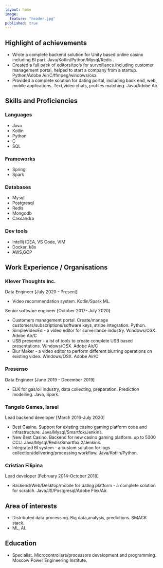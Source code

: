 ```yaml
---
layout: home
image: 
  feature: "header.jpg"
published: true
---
```


## Highlight of achievements

* Wrote a complete backend solution for Unity based online casino including BI part. Java/Kotlin/Python/Mysql/Redis .
* Created a full pack of editors/tools for surveillance including customer management portal, helped to start a company from a startup. Python/Adobe Air/C/ffmpeg/windows/osx.  
* Provided a complete solution for dating portal, including back end, web, mobile applications. Text,video chats, profiles matching. Java/Adobe Air.

## Skills and Proficiencies

### Languages

* Java
* Kotlin
* Python
* C
* SQL

### Frameworks

* Spring 
* Spark

### Databases

* Mysql
* Postgresql
* Redis
* Mongodb
* Cassandra

### Dev tools

* Intellij IDEA, VS Code, VIM
* Docker, k8s
* AWS,GCP

## Work Experience / Organisations

### Klever Thoughts Inc.

Data Engineer [July 2020 - Present]
* Video recommendation system. Kotlin/Spark ML.

Senior software engineer [October 2017- July 2020]
* Customers management portal. Create/manage customers/subscriptions/software keys, stripe integration. Python.
* SimpleVideoEd - a video editor for surveillance industry. Windows/OSX. Adobe Air/C
* USB presenter - a ist of tools to create complete USB based presentations. Windows/OSX. Adobe Air/C
* Blur Maker - a video editor to perform different blurring operations on existing video. Windows/OSX. Adobe Air/C

### Presenso 
Data Engineer [June 2019 - December 2019]
* ELK for gas/oil industry, data collecting, preparation. Prediction modelling. Java, Spark.

### Tangelo Games, Israel
Lead backend developer [March 2016-July 2020]
 * Best Casino. Support for existing casino gaming platform code and infrastructure. Java/Mysql/Smartfox/Jenkins.
 * New Best Casino. Backend for new casino gaming platform. up to 5000 CCU. Java/Mysql/Redis/Smartfox 2/Jenkins.
 * Integrated BI system - a custom solution for logs collection/delivering/processing workflow. Java/Kotlin/Python.

### Cristian Filipina
Lead developer [February 2014-October 2018]
* Backend/Web/Desktop/mobile for dating platform - a complete solution for scratch. Java/JS/Postgresql/Adobe Flex/Air.

## Area of interests

* Distributed data processing. Big data,analysis, predictions. SMACK stack.
* ML, AI.

## Education
* Specialist. Microcontrollers/processors development and programming. Moscow Power Engineering Institute. 

